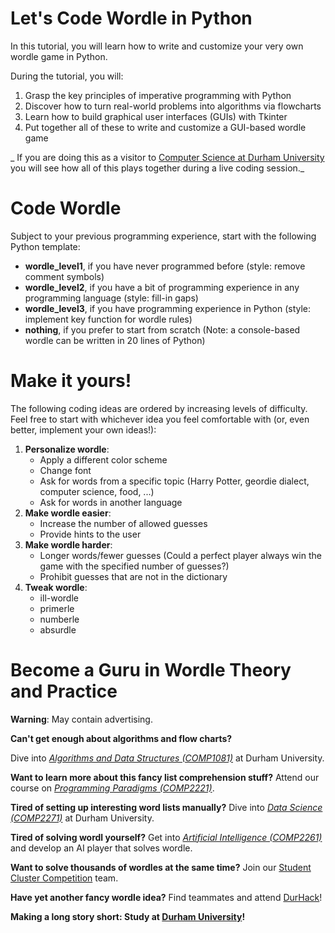 # Let's Code Wordle in Python

In this tutorial, you will learn how to write and customize your very own wordle game in Python.

During the tutorial, you will:
1. Grasp the key principles of imperative programming with Python
2. Discover how to turn real-world problems into algorithms via flowcharts
3. Learn how to build graphical user interfaces (GUIs) with Tkinter 
4. Put together all of these to write and customize a GUI-based wordle game

_ If you are doing this as a visitor to [Computer Science at Durham University](https://www.durham.ac.uk/departments/academic/computer-science/) you will see how all of this plays together during a live coding session._ 

<!-- # Getting Started -->
<!-- # Imperative Programming with Python -->
<!-- # Build a GUI with Tkinter -->
<!-- # Wordle Flowchart -->
# Code Wordle
Subject to your previous programming experience, start with the following Python template:
- **wordle_level1**, if you have never programmed before (style: remove comment symbols)
- **wordle_level2**, if you have a bit of programming experience in any programming language (style: fill-in gaps)
- **wordle_level3**, if you have programming experience in Python (style: implement key function for wordle rules)
- **nothing**, if you prefer to start from scratch (Note: a console-based wordle can be written in 20 lines of Python)

# Make it yours!
The following coding ideas are ordered by increasing levels of difficulty. Feel free to start with whichever idea you feel comfortable with (or, even better, implement your own ideas!):
1. **Personalize wordle**:
    - Apply a different color scheme
    - Change font
    - Ask for words from a specific topic (Harry Potter, geordie dialect, computer science, food,  ...)
    - Ask for words in another language 
2. **Make wordle easier**:
    - Increase the number of allowed guesses
    - Provide hints to the user
3. **Make wordle harder**:
    - Longer words/fewer guesses (Could a perfect player always win the game with the specified number of guesses?)
    - Prohibit guesses that are not in the dictionary 
4. **Tweak wordle**:
    - ill-wordle
    - primerle
    - numberle
    - absurdle 

# Become a Guru in Wordle Theory and Practice

**Warning**: May contain advertising.

**Can't get enough about algorithms and flow charts?**

Dive into _[Algorithms and Data Structures (COMP1081)](https://www.dur.ac.uk/faculty.handbook/module_description/?year=2021&module_code=COMP1081)_ at Durham University.

**Want to learn more about this fancy list comprehension stuff?**
Attend our course on _[Programming Paradigms (COMP2221)](https://www.dur.ac.uk/faculty.handbook/module_description/?year=2021&module_code=COMP2221)_.

**Tired of setting up interesting word lists manually?**
Dive into _[Data Science (COMP2271)](https://www.dur.ac.uk/faculty.handbook/module_description/?year=2021&module_code=COMP2271)_ at Durham University.

**Tired of solving wordl yourself?**
Get into _[Artificial Intelligence (COMP2261)](https://www.dur.ac.uk/faculty.handbook/module_description/?year=2021&module_code=COMP2261)_ and develop an AI player that solves wordle.

**Want to solve thousands of wordles at the same time?**
Join our [Student Cluster Competition](https://scicomp.webspace.durham.ac.uk/events/scc/) team.

**Have yet another fancy wordle idea?**
Find teammates and attend [DurHack](https://durhack.com/)!

**Making a long story short: Study at [Durham University](https://www.durham.ac.uk)!**

<!--- 

adversarail algorithm that aims to win by stopping you from guessing the word
master mind (can provably be solven in 5 guesses, while wordle cannot - dependent on word list) 

---!>
